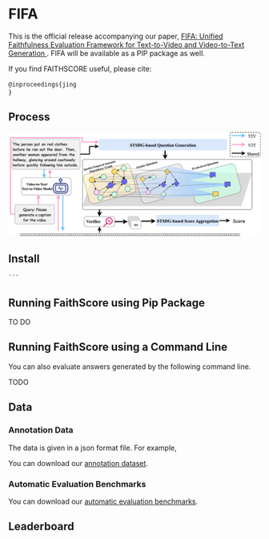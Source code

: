 # FIFA


This is the official release accompanying our paper, [FIFA: Unified Faithfulness Evaluation Framework for Text-to-Video and Video-to-Text Generation
](). FIFA will be available as a PIP package as well.

If you find FAITHSCORE useful, please cite:
```
@inproceedings{jing
}
```

## Process
![FIFA process](method.png)


## Install


    ```

## Running FaithScore using Pip Package
TO DO

## Running FaithScore using a Command Line
You can also evaluate answers generated by the following command line.

TODO

## Data
### Annotation Data
The data is given in a json format file. For example, 


You can download our [annotation dataset]().



### Automatic Evaluation Benchmarks
You can download our [automatic evaluation benchmarks]().

## Leaderboard

